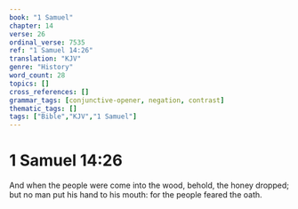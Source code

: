 ```yaml
---
book: "1 Samuel"
chapter: 14
verse: 26
ordinal_verse: 7535
ref: "1 Samuel 14:26"
translation: "KJV"
genre: "History"
word_count: 28
topics: []
cross_references: []
grammar_tags: [conjunctive-opener, negation, contrast]
thematic_tags: []
tags: ["Bible","KJV","1 Samuel"]
---
```


# 1 Samuel 14:26

And when the people were come into the wood, behold, the honey dropped; but no man put his hand to his mouth: for the people feared the oath.
